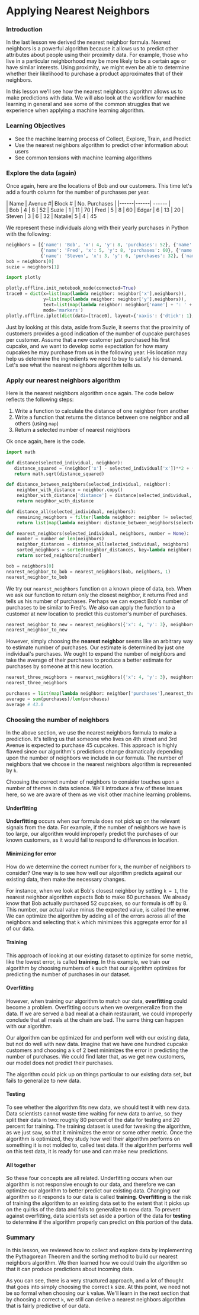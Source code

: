 
# Applying Nearest Neighbors 

### Introduction

In the last lesson we derived the nearest neighbor formula.  Nearest neighbors is a powerful algorithm because it allows us to predict other attributes about people using their proximity data.  For example, those who live in a particular neighborhood may be more likely to be a certain age or have similar interests.  Using proximity, we might even be able to determine whether their likelihood to purchase a product approximates that of their neighbors.

In this lesson we'll see how the nearest neighbors algorithm allows us to make predictions with data.  We will also look at the workflow for machine learning in general and see some of the common struggles that we experience when applying a machine learning algorithm. 

###  Learning Objectives

* See the machine learning process of Collect, Explore, Train, and Predict 
* Use the nearest neighbors algorithm to predict other information about users
* See common tensions with machine learning algorithms

### Explore the data (again)

Once again, here are the locations of Bob and our customers.  This time let's add a fourth column for the number of purchases per year.

| Name | Avenue #| Block # | No. Purchases |
|------|------| ------     |  
| Bob    | 4  |     8     | 52
| Suzie  | 1  |     11     | 70
| Fred   | 5  |     8     | 60
| Edgar  | 6  |     13     | 20
| Steven | 3  |     6     | 32
| Natalie| 5  |     4     | 45

We represent these individuals along with their yearly purchases in Python with the following:


```python
neighbors = [{'name': 'Bob', 'x': 4, 'y': 8, 'purchases': 52}, {'name': 'Suzie', 'x': 1, 'y': 11, 'purchases': 70}, 
             {'name': 'Fred', 'x': 5, 'y': 8, 'purchases': 60}, {'name': 'Edgar', 'x': 6, 'y': 13, 'purchases': 20},
             {'name': 'Steven', 'x': 3, 'y': 6, 'purchases': 32}, {'name': 'Natalie', 'x': 5, 'y': 4, 'purchases': 45}]
bob = neighbors[0]
suzie = neighbors[1]
```


```python
import plotly

plotly.offline.init_notebook_mode(connected=True)
trace0 = dict(x=list(map(lambda neighbor: neighbor['x'],neighbors)), 
              y=list(map(lambda neighbor: neighbor['y'],neighbors)),
              text=list(map(lambda neighbor: neighbor['name'] + ': ' + str(neighbor['purchases']),neighbors)),
              mode='markers')
plotly.offline.iplot(dict(data=[trace0], layout={'xaxis': {'dtick': 1}, 'yaxis': {'dtick': 1}}))
```

Just by looking at this data, aside from Suzie, it seems that the proximity of customers provides a good indication of the number of cupcake purchases per customer.  Assume that a new customer just purchased his first cupcake, and we want to develop some expectation for how many cupcakes he may purchase from us in the following year.  His location may help us determine the ingredients we need to buy to satisfy his demand.  Let's see what the nearest neighbors algorithm tells us.

### Apply our nearest neighbors algorithm

Here is the nearest neighbors algorithm once again.  The code below reflects the following steps:

1. Write a function to calculate the distance of one neighbor from another
2. Write a function that returns the distance between one neighbor and all others (using `map`)
3. Return a selected number of nearest neighbors

Ok once again, here is the code.


```python
import math

def distance(selected_individual, neighbor):
   distance_squared = (neighbor['x'] - selected_individual['x'])**2 + (neighbor['y'] - selected_individual['y'])**2
   return math.sqrt(distance_squared)

def distance_between_neighbors(selected_individual, neighbor):
    neighbor_with_distance = neighbor.copy()
    neighbor_with_distance['distance'] = distance(selected_individual, neighbor)
    return neighbor_with_distance

def distance_all(selected_individual, neighbors):
    remaining_neighbors = filter(lambda neighbor: neighbor != selected_individual, neighbors)
    return list(map(lambda neighbor: distance_between_neighbors(selected_individual, neighbor), remaining_neighbors))
```


```python
def nearest_neighbors(selected_individual, neighbors, number = None):
    number = number or len(neighbors)
    neighbor_distances = distance_all(selected_individual, neighbors)
    sorted_neighbors = sorted(neighbor_distances, key=lambda neighbor: neighbor['distance'])
    return sorted_neighbors[:number]
```


```python
bob = neighbors[0]
nearest_neighbor_to_bob = nearest_neighbors(bob, neighbors, 1)
nearest_neighbor_to_bob
```

We try our `nearest_neighbors` function on a known piece of data, `bob`.  When we ask our function to return only the closest neighbor, it returns Fred and tells us his number of purchases.  Perhaps we can expect Bob's number of purchases to be similar to Fred's.  We also can apply the function to a customer at new location to predict this customer's number of purchases.


```python
nearest_neighbor_to_new = nearest_neighbors({'x': 4, 'y': 3}, neighbors, 1)
nearest_neighbor_to_new
```

However, simply choosing the **nearest neighbor** seems like an arbitrary way to estimate number of purchases.  Our estimate is determined by just one individual's purchases.  We ought to expand the number of neighbors and take the average of their purchases to produce a better estimate for purchases by someone at this new location.


```python
nearest_three_neighbors = nearest_neighbors({'x': 4, 'y': 3}, neighbors, 3)
nearest_three_neighbors
```


```python
purchases = list(map(lambda neighbor: neighbor['purchases'],nearest_three_neighbors))
average = sum(purchases)/len(purchases)
average # 43.0
```

### Choosing the number of neighbors

In the above section, we use the nearest neighbors formula to make a prediction.  It's telling us that someone who lives on 4th street and 3rd Avenue is expected to purchase 45 cupcakes.  This approach is highly flawed since our algorithm's predictions change dramatically depending upon the number of neighbors we include in our formula.  The number of neighbors that we choose in the nearest neighbors algorithm is represented by `k`.

Choosing the correct number of neighbors to consider touches upon a number of themes in data science.  We'll introduce a few of these issues here, so we are aware of them as we visit other machine learning problems.

#### Underfitting

**Underfitting** occurs when our formula does not pick up on the relevant signals from the data.  For example, if the number of neighbors we have is too large, our algorithm would improperly predict the purchases of our known customers, as it would fail to respond to differences in location.

#### Minimizing for error

How do we determine the correct number for `k`, the number of neighbors to consider?  One way is to see how well our algorithm predicts against our existing data, then make the necessary changes.

For instance, when we look at Bob's closest neighbor by setting `k = 1`, the nearest neighbor algorithm expects Bob to make 60 purchases. We already know that Bob actually purchased 52 cupcakes, so our formula is off by 8.  This number, our actual value minus the expected value, is called the **error**.  We can optimize the algorithm by adding all of the errors across all of the neighbors and selecting that `k` which minimizes this aggregate error for all of our data.

#### Training 

This approach of looking at our existing dataset to optimize for some metric, like the lowest error, is called **training**. In this example, we train our algorithm by choosing numbers of `k` such that our algorithm optimizes for predicting the number of purchases in our dataset.

#### Overfitting

However, when training our algorithm to match our data, **overfitting** could become a problem.  Overfitting occurs when we overgeneralize from the data.  If we are served a bad meal at a chain restaurant, we could improperly conclude that all meals at the chain are bad.  The same thing can happen with our algorithm.

Our algorithm can be optimized for and perform well with our existing data, but not do well with new data.  Imagine that we have one hundred cupcake customers and choosing a `k` of 2 best minimizes the error in predicting the number of purchases.  We could find later that, as we get new customers, our model does not predict their purchases.

The algorithm could pick up on things particular to our existing data set, but fails to generalize to new data.

#### Testing 

To see whether the algorithm fits new data, we should test it with new data.  Data scientists cannot waste time waiting for new data to arrive, so they split their data in two: roughly 80 percent of the data for testing and 20 percent for training.  The training dataset is used for tweaking the algorithm, as we just saw, so that it minimizes the error or some other metric.  Once the algorithm is optimized, they study how well their algorithm performs on something it is not molded to, called test data.  If the algorithm performs well on this test data, it is ready for use and can make new predictions.

#### All together

So these four concepts are all related.  Underfitting occurs when our algorithm is not responsive enough to our data, and therefore we can optimize our algorithm to better predict our existing data.  Changing our algorithm so it responds to our data is called **training**.  **Overfitting** is the risk of training the algorithm to an existing data set to the extent that it picks up on the quirks of the data and fails to generalize to new data.  To prevent against overfitting, data scientists set aside a portion of the data for **testing** to determine if the algorithm properly can predict on this portion of the data. 

### Summary

In this lesson, we reviewed how to collect and explore data by implementing the Pythagorean Theorem and the sorting method to build our nearest neighbors algorithm.  We then learned how we could train the algorithm so that it can produce predictions about incoming data.


As you can see, there is a very structured approach, and a lot of thought that goes into simply choosing the correct `k` size.  At this point, we need not be so formal when choosing our `k` value.  We'll learn in the next section that by choosing a correct `k`, we still can derive a nearest neighbors algorithm that is fairly predictive of our data.
